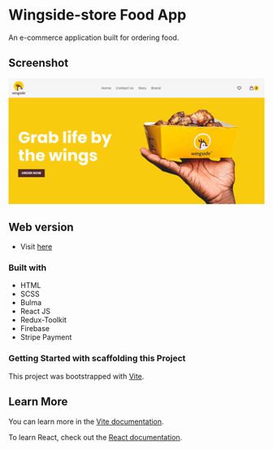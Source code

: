 # Wingside-store Food App

An e-commerce application built for ordering food.

## Screenshot

![](./src/assets/screenshot.png)

## Web version

- Visit [here](https://wingside-store.vercel.app/)

### Built with

- HTML
- SCSS
- Bulma
- React JS
- Redux-Toolkit
- Firebase
- Stripe Payment

### Getting Started with scaffolding this Project

This project was bootstrapped with [Vite](https://github.com/vitejs/vite).

## Learn More

You can learn more in the [Vite documentation](https://vitejs.dev/guide/).

To learn React, check out the [React documentation](https://reactjs.org/).
